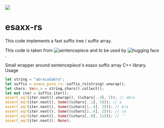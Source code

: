![](https://github.com/Narsil/esaxx-rs/workflows/build/badge.svg)

# esaxx-rs

This code implements a fast suffix tree / suffix array.

This code is taken from ![sentencepiece](https://github.com/google/sentencepiece) 
and to be used by ![hugging face](https://github.com/huggingface/tokenizers/).


Small wrapper around sentencepiece's esaxx suffix array C++ library.
Usage

```rust
let string = "abracadabra";
let suffix = esaxx_pure_rs::suffix_rs(string).unwrap();
let chars: Vec<_> = string.chars().collect();
let mut iter = suffix.iter();
assert_eq!(iter.next().unwrap(), (&chars[..4], 2)); // abra
assert_eq!(iter.next(), Some((&chars[..1], 5))); // a
assert_eq!(iter.next(), Some((&chars[1..4], 2))); // bra
assert_eq!(iter.next(), Some((&chars[2..4], 2))); // ra
assert_eq!(iter.next(), Some((&chars[..0], 11))); // ''
assert_eq!(iter.next(), None);
```
